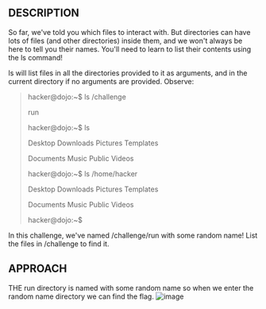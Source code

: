 ## DESCRIPTION

So far, we've told you which files to interact with. But directories can have lots of files (and other directories) inside them, and we won't always be here to tell you their names. You'll need to learn to list their contents using the ls command!

ls will list files in all the directories provided to it as arguments, and in the current directory if no arguments are provided. Observe:

> hacker@dojo:~$ ls /challenge
> 
> run
> 
> hacker@dojo:~$ ls
> 
> Desktop    Downloads  Pictures  Templates
> 
> Documents  Music      Public    Videos
> 
> hacker@dojo:~$ ls /home/hacker
> 
> Desktop    Downloads  Pictures  Templates
> 
> Documents  Music      Public    Videos
> 
> hacker@dojo:~$
> 
In this challenge, we've named /challenge/run with some random name! List the files in /challenge to find it.

## APPROACH
THE run directory is named with some random name so when we enter the random name directory we can find the flag.
![image](https://github.com/user-attachments/assets/57067d84-f3ce-49d4-a081-c8cbf97f0905)

